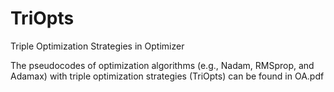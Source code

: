 # TriOpts
Triple Optimization Strategies in Optimizer

The pseudocodes of optimization algorithms (e.g., Nadam, RMSprop, and Adamax) with triple optimization strategies (TriOpts) can be found in OA.pdf
